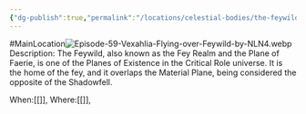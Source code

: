 ```yaml
---
{"dg-publish":true,"permalink":"/locations/celestial-bodies/the-feywild/"}
---
```


#MainLocation![Episode-59-Vexahlia-Flying-over-Feywild-by-NLN4.webp](/img/user/Images/Episode-59-Vexahlia-Flying-over-Feywild-by-NLN4.webp)
Description:
The Feywild, also known as the Fey Realm and the Plane of Faerie, is one of the Planes of Existence in the Critical Role universe. It is the home of the fey, and it overlaps the Material Plane, being considered the opposite of the Shadowfell.

When:[[]],
Where:[[]],